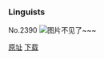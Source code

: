 ### Linguists
No.2390
![图片不见了~~~](https://imgs.xkcd.com/comics/linguists.png)

[原址](https://xkcd.com//2390) [下载](https://imgs.xkcd.com/comics/linguists.png)

